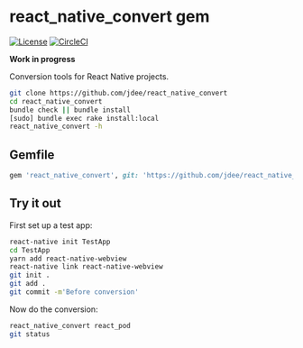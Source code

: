 # react_native_convert gem

[![License](https://img.shields.io/badge/license-MIT-green.svg?style=flat)](https://github.com/jdee/react_native_convert/blob/master/LICENSE)
[![CircleCI](https://img.shields.io/circleci/project/github/jdee/react_native_convert.svg)](https://circleci.com/gh/jdee/react_native_convert)

**Work in progress**

Conversion tools for React Native projects.

```bash
git clone https://github.com/jdee/react_native_convert
cd react_native_convert
bundle check || bundle install
[sudo] bundle exec rake install:local
react_native_convert -h
```

## Gemfile

```Ruby
gem 'react_native_convert', git: 'https://github.com/jdee/react_native_convert'
```

## Try it out

First set up a test app:
```bash
react-native init TestApp
cd TestApp
yarn add react-native-webview
react-native link react-native-webview
git init .
git add .
git commit -m'Before conversion'
```

Now do the conversion:
```bash
react_native_convert react_pod
git status
```
